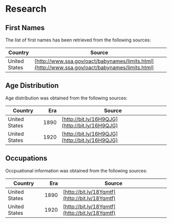 # Research

## First Names

The list of first names has been retrieved from the following sources:

| Country       | Source                                                                                         |
| ------------- | ---------------------------------------------------------------------------------------------- |
| United States | [http://www.ssa.gov/oact/babynames/limits.html](http://www.ssa.gov/oact/babynames/limits.html) |

## Age Distribution

Age distribution was obtained from the following sources:

| Country       | Era  | Source                                         |
| ------------- | ---: | ---------------------------------------------- |
| United States | 1890 | [http://bit.ly/16H9QJG](http://bit.ly/16H9QJG) |
| United States | 1920 | [http://bit.ly/16H9QJG](http://bit.ly/16H9QJG) |

## Occupations

Occpuational information was obtained from the following sources:

| Country       | Era  | Source                                         |
| ------------- | ---: | ---------------------------------------------- |
| United States | 1890 | [http://bit.ly/18Yqmtf](http://bit.ly/18Yqmtf) |
| United States | 1920 | [http://bit.ly/18Yqmtf](http://bit.ly/18Yqmtf) |